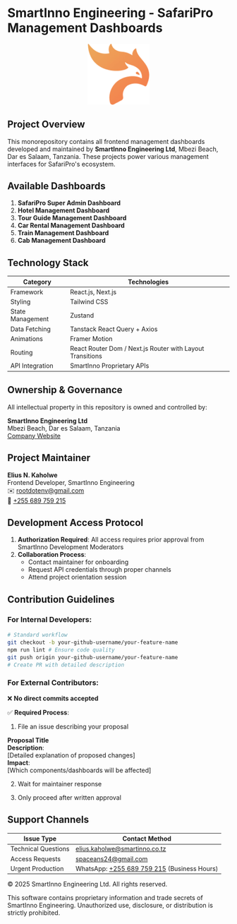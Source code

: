 # SmartInno Engineering - SafariPro Management Dashboards

<div align="center">
  <img src="./assets/safari_pro_logo.png" alt="SafariPro Management Logo" width="140">
</div>

## Project Overview

This monorepository contains all frontend management dashboards developed and maintained by **SmartInno Engineering Ltd**, Mbezi Beach, Dar es Salaam, Tanzania. These projects power various management interfaces for SafariPro's ecosystem.

## Available Dashboards

1. **SafariPro Super Admin Dashboard**
2. **Hotel Management Dashboard**
3. **Tour Guide Management Dashboard**
4. **Car Rental Management Dashboard**
5. **Train Management Dashboard**
6. **Cab Management Dashboard**

## Technology Stack

| Category         | Technologies                                              |
| ---------------- | --------------------------------------------------------- |
| Framework        | React.js, Next.js                                         |
| Styling          | Tailwind CSS                                              |
| State Management | Zustand                                                   |
| Data Fetching    | Tanstack React Query + Axios                              |
| Animations       | Framer Motion                                             |
| Routing          | React Router Dom / Next.js Router with Layout Transitions |
| API Integration  | SmartInno Proprietary APIs                                |

## Ownership & Governance

All intellectual property in this repository is owned and controlled by:

**SmartInno Engineering Ltd**  
Mbezi Beach, Dar es Salaam, Tanzania  
[Company Website](https://smartinno.net/)

## Project Maintainer

**Elius N. Kaholwe**  
Frontend Developer, SmartInno Engineering  
✉️ [rootdotenv@gmail.com](mailto:rootdotenv@gmail.com)  
📱 [+255 689 759 215](https://wa.me/255689759215)

## Development Access Protocol

1. **Authorization Required**: All access requires prior approval from SmartInno Development Moderators
2. **Collaboration Process**:
   - Contact maintainer for onboarding
   - Request API credentials through proper channels
   - Attend project orientation session

## Contribution Guidelines

### For Internal Developers:

```bash
# Standard workflow
git checkout -b your-github-username/your-feature-name
npm run lint # Ensure code quality
git push origin your-github-username/your-feature-name
# Create PR with detailed description
```

### For External Contributors:

❌ **No direct commits accepted**

✅ **Required Process**:

1. File an issue describing your proposal

**Proposal Title**  
**Description**:  
[Detailed explanation of proposed changes]  
**Impact**:  
[Which components/dashboards will be affected]

2. Wait for maintainer response

3. Only proceed after written approval

## Support Channels

| Issue Type          | Contact Method                                                            |
| ------------------- | ------------------------------------------------------------------------- |
| Technical Questions | elius.kaholwe@smartinno.co.tz                                             |
| Access Requests     | spaceans24@gmail.com                                                      |
| Urgent Production   | WhatsApp: [+255 689 759 215](https://wa.me/255689759215) (Business Hours) |

© 2025 SmartInno Engineering Ltd. All rights reserved.

This software contains proprietary information and trade secrets
of SmartInno Engineering. Unauthorized use, disclosure, or
distribution is strictly prohibited.
